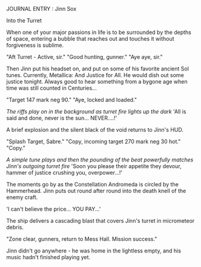 JOURNAL ENTRY : Jinn Sox

Into the Turret

When one of your major passions in life is to be surrounded by the depths of space, entering a bubble that reaches out and touches it without forgiveness is sublime. 

"Aft Turret - Active, sir."
"Good hunting, gunner."
"Aye aye, sir."

Then Jinn put his headset on, and put on some of his favorite ancient Sol tunes.  Currently, Metallica: And Justice for All.  He would dish out some justice tonight. Always good to hear something from a bygone age when time was still counted in Centuries...

"Target 147 mark neg 90."
"Aye, locked and loaded."

*The riffs play on in the background as turret fire lights up the dark*
'All is said and done, never is the sun... NEVER....!'

A brief explosion and the silent black of the void returns to Jinn's HUD.

"Splash Target, Sabre."
"Copy, incoming target 270 mark neg 30 hot."
"Copy."

*A simple tune plays and then the pounding of the beat powerfully matches Jinn's outgoing turret fire*
'Soon you please their appetite they devour, hammer of justice crushing you, overpower...!'

The moments go by as the Constellation Andromeda is circled by the Hammerhead.  Jinn puts out round after round into the death knell of the enemy craft.

'I can't believe the price... YOU PAY...'

The ship delivers a cascading blast that covers Jinn's turret in micrometeor debris.

"Zone clear, gunners, return to Mess Hall. Mission success."

Jinn didn't go anywhere - he was home in the lightless empty, and his music hadn't finished playing yet.